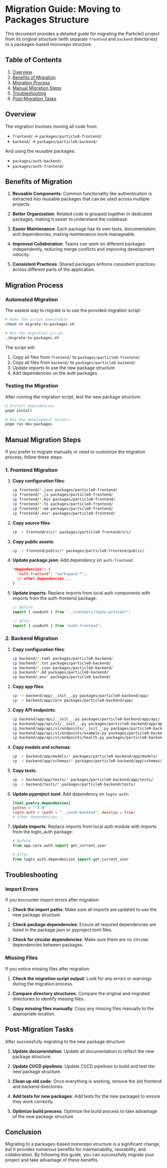 # Migration Guide: Moving to Packages Structure

This document provides a detailed guide for migrating the Particle0 project from its original structure (with separate `frontend` and `backend` directories) to a packages-based monorepo structure.

## Table of Contents

1. [Overview](#overview)
2. [Benefits of Migration](#benefits-of-migration)
3. [Migration Process](#migration-process)
4. [Manual Migration Steps](#manual-migration-steps)
5. [Troubleshooting](#troubleshooting)
6. [Post-Migration Tasks](#post-migration-tasks)

## Overview

The migration involves moving all code from:

- `frontend/` → `packages/particle0-frontend/`
- `backend/` → `packages/particle0-backend/`

And using the reusable packages:

- `packages/auth-backend/`
- `packages/auth-frontend/`

## Benefits of Migration

1. **Reusable Components**: Common functionality like authentication is extracted into reusable packages that can be used across multiple projects.

2. **Better Organization**: Related code is grouped together in dedicated packages, making it easier to understand the codebase.

3. **Easier Maintenance**: Each package has its own tests, documentation, and dependencies, making maintenance more manageable.

4. **Improved Collaboration**: Teams can work on different packages independently, reducing merge conflicts and improving development velocity.

5. **Consistent Practices**: Shared packages enforce consistent practices across different parts of the application.

## Migration Process

### Automated Migration

The easiest way to migrate is to use the provided migration script:

```bash
# Make the script executable
chmod +x migrate-to-packages.sh

# Run the migration script
./migrate-to-packages.sh
```

The script will:

1. Copy all files from `frontend/` to `packages/particle0-frontend/`
2. Copy all files from `backend/` to `packages/particle0-backend/`
3. Update imports to use the new package structure
4. Add dependencies on the auth packages

### Testing the Migration

After running the migration script, test the new package structure:

```bash
# Install dependencies
pnpm install

# Run the development servers
pnpm run dev:packages
```

## Manual Migration Steps

If you prefer to migrate manually or need to customize the migration process, follow these steps:

### 1. Frontend Migration

1. **Copy configuration files**:

   ```bash
   cp frontend/*.json packages/particle0-frontend/
   cp frontend/*.js packages/particle0-frontend/
   cp frontend/*.mjs packages/particle0-frontend/
   cp frontend/*.ts packages/particle0-frontend/
   cp frontend/*.md packages/particle0-frontend/
   cp frontend/.env* packages/particle0-frontend/
   ```

2. **Copy source files**:

   ```bash
   cp -r frontend/src/* packages/particle0-frontend/src/
   ```

3. **Copy public assets**:

   ```bash
   cp -r frontend/public/* packages/particle0-frontend/public/
   ```

4. **Update package.json**:
   Add dependency on `auth-frontend`:

   ```json
   "dependencies": {
     "auth-frontend": "workspace:*",
     // other dependencies...
   }
   ```

5. **Update imports**:
   Replace imports from local auth components with imports from the auth-frontend package:

   ```typescript
   // Before
   import { useAuth } from "../contexts/logto-provider";

   // After
   import { useAuth } from "auth-frontend";
   ```

### 2. Backend Migration

1. **Copy configuration files**:

   ```bash
   cp backend/*.toml packages/particle0-backend/
   cp backend/*.txt packages/particle0-backend/
   cp backend/*.json packages/particle0-backend/
   cp backend/*.md packages/particle0-backend/
   cp backend/.env* packages/particle0-backend/
   ```

2. **Copy app files**:

   ```bash
   cp -r backend/app/__init__.py packages/particle0-backend/app/
   cp -r backend/app/core packages/particle0-backend/app/
   ```

3. **Copy API endpoints**:

   ```bash
   cp backend/app/api/__init__.py packages/particle0-backend/app/api/
   cp backend/app/api/v1/__init__.py packages/particle0-backend/app/api/v1/
   cp backend/app/api/v1/endpoints/__init__.py packages/particle0-backend/app/api/v1/endpoints/
   cp backend/app/api/v1/endpoints/example.py packages/particle0-backend/app/api/v1/endpoints/
   cp backend/app/api/v1/endpoints/health.py packages/particle0-backend/app/api/v1/endpoints/
   ```

4. **Copy models and schemas**:

   ```bash
   cp -r backend/app/models/* packages/particle0-backend/app/models/
   cp -r backend/app/schemas/* packages/particle0-backend/app/schemas/
   ```

5. **Copy tests**:

   ```bash
   cp -r backend/app/tests/* packages/particle0-backend/app/tests/
   cp -r backend/tests/* packages/particle0-backend/tests/
   ```

6. **Update pyproject.toml**:
   Add dependency on `logto-auth`:

   ```toml
   [tool.poetry.dependencies]
   python = "^3.9"
   logto-auth = {path = "../auth-backend", develop = true}
   # other dependencies...
   ```

7. **Update imports**:
   Replace imports from local auth module with imports from the logto_auth package:

   ```python
   # Before
   from app.core.auth import get_current_user

   # After
   from logto_auth.dependencies import get_current_user
   ```

## Troubleshooting

### Import Errors

If you encounter import errors after migration:

1. **Check the import paths**: Make sure all imports are updated to use the new package structure.

2. **Check package dependencies**: Ensure all required dependencies are listed in the package.json or pyproject.toml files.

3. **Check for circular dependencies**: Make sure there are no circular dependencies between packages.

### Missing Files

If you notice missing files after migration:

1. **Check the migration script output**: Look for any errors or warnings during the migration process.

2. **Compare directory structures**: Compare the original and migrated directories to identify missing files.

3. **Copy missing files manually**: Copy any missing files manually to the appropriate location.

## Post-Migration Tasks

After successfully migrating to the new package structure:

1. **Update documentation**: Update all documentation to reflect the new package structure.

2. **Update CI/CD pipelines**: Update CI/CD pipelines to build and test the new package structure.

3. **Clean up old code**: Once everything is working, remove the old frontend and backend directories.

4. **Add tests for new packages**: Add tests for the new packages to ensure they work correctly.

5. **Optimize build process**: Optimize the build process to take advantage of the new package structure.

## Conclusion

Migrating to a packages-based monorepo structure is a significant change, but it provides numerous benefits for maintainability, reusability, and collaboration. By following this guide, you can successfully migrate your project and take advantage of these benefits.
